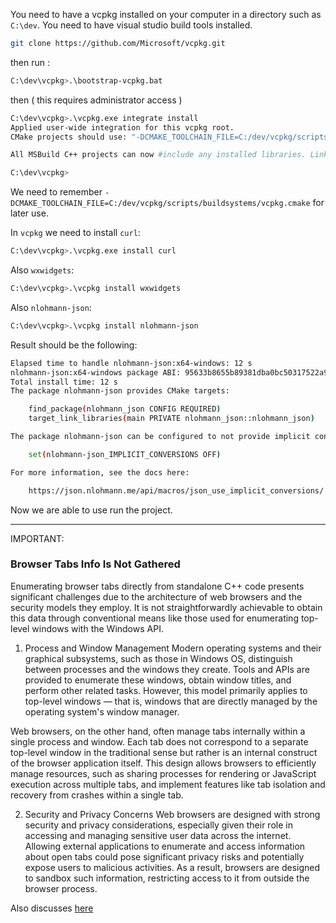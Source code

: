 You need to have a vcpkg installed on your computer in a directory such as `C:\dev`. You need to have visual studio build tools installed.

```bash
git clone https://github.com/Microsoft/vcpkg.git
```

then run :

```bash
C:\dev\vcpkg>.\bootstrap-vcpkg.bat
```

then ( this requires administrator access )

```bash
C:\dev\vcpkg>.\vcpkg.exe integrate install
Applied user-wide integration for this vcpkg root.
CMake projects should use: "-DCMAKE_TOOLCHAIN_FILE=C:/dev/vcpkg/scripts/buildsystems/vcpkg.cmake"

All MSBuild C++ projects can now #include any installed libraries. Linking will be handled automatically. Installing new libraries will make them instantly available.

C:\dev\vcpkg>
```

We need to remember `-DCMAKE_TOOLCHAIN_FILE=C:/dev/vcpkg/scripts/buildsystems/vcpkg.cmake` for later use.

In `vcpkg` we need to install `curl`:

```bash
C:\dev\vcpkg>.\vcpkg.exe install curl
```

Also `wxwidgets`:

```bash
C:\dev\vcpkg>.\vcpkg install wxwidgets
```

Also `nlohmann-json`:

```bash
C:\dev\vcpkg>.\vcpkg install nlohmann-json
```

Result should be the following: 

```bash
Elapsed time to handle nlohmann-json:x64-windows: 12 s
nlohmann-json:x64-windows package ABI: 95633b8655b89381dba0bc50317522a9802d5e0f98e0491768eaca4ef432660e
Total install time: 12 s
The package nlohmann-json provides CMake targets:

    find_package(nlohmann_json CONFIG REQUIRED)
    target_link_libraries(main PRIVATE nlohmann_json::nlohmann_json)

The package nlohmann-json can be configured to not provide implicit conversions via a custom triplet file:

    set(nlohmann-json_IMPLICIT_CONVERSIONS OFF)

For more information, see the docs here:

    https://json.nlohmann.me/api/macros/json_use_implicit_conversions/

```

Now we are able to use run the project.

--- 

IMPORTANT:

### Browser Tabs Info Is Not Gathered

Enumerating browser tabs directly from standalone C++ code presents significant challenges due to the architecture of web browsers and the security models they employ. It is not straightforwardly achievable to obtain this data through conventional means like those used for enumerating top-level windows with the Windows API.

1. Process and Window Management
Modern operating systems and their graphical subsystems, such as those in Windows OS, distinguish between processes and the windows they create. Tools and APIs are provided to enumerate these windows, obtain window titles, and perform other related tasks. However, this model primarily applies to top-level windows — that is, windows that are directly managed by the operating system's window manager.

Web browsers, on the other hand, often manage tabs internally within a single process and window. Each tab does not correspond to a separate top-level window in the traditional sense but rather is an internal construct of the browser application itself. This design allows browsers to efficiently manage resources, such as sharing processes for rendering or JavaScript execution across multiple tabs, and implement features like tab isolation and recovery from crashes within a single tab.

2. Security and Privacy Concerns
Web browsers are designed with strong security and privacy considerations, especially given their role in accessing and managing sensitive user data across the internet. Allowing external applications to enumerate and access information about open tabs could pose significant privacy risks and potentially expose users to malicious activities. As a result, browsers are designed to sandbox such information, restricting access to it from outside the browser process.

Also discusses [here](https://stackoverflow.com/questions/40608529/enumwindow-to-catch-tab-process-google-chrome-c)